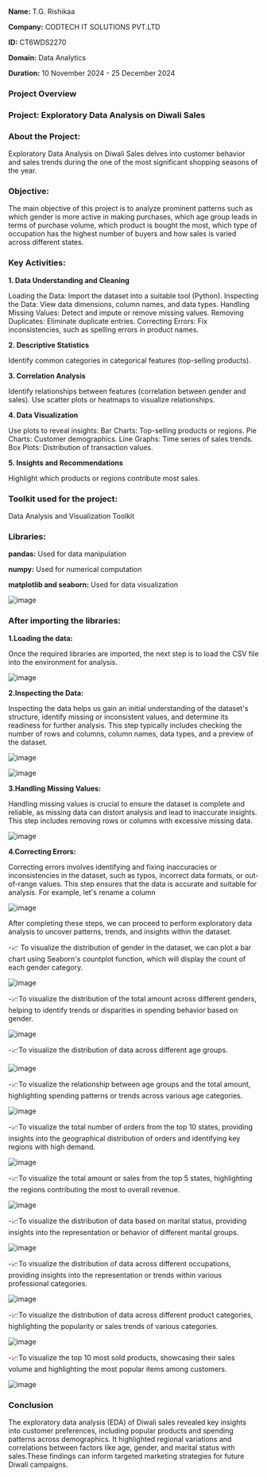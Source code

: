 **Name:** T.G. Rishikaa

**Company:** CODTECH IT SOLUTIONS PVT.LTD

**ID:** CT6WDS2270

**Domain:** Data Analytics

**Duration:** 10 November 2024 - 25 December 2024


### Project Overview

### Project: Exploratory Data Analysis on Diwali Sales

### About the Project:

Exploratory Data Analysis on Diwali Sales delves into customer behavior and sales trends during the one of the most significant shopping seasons of the year.

### Objective: 

The main objective of this project is to analyze prominent patterns such as which gender is more active in making purchases, which age group leads in terms of purchase volume, which product is bought the most, which type of occupation has the highest number of buyers and how sales is varied across different states.

### Key Activities:

**1. Data Understanding and Cleaning**

Loading the Data: Import the dataset into a suitable tool (Python).
Inspecting the Data: View data dimensions, column names, and data types.
Handling Missing Values: Detect and impute or remove missing values.
Removing Duplicates: Eliminate duplicate entries.
Correcting Errors: Fix inconsistencies, such as spelling errors in product names.

**2. Descriptive Statistics**

Identify common categories in categorical features (top-selling products).

**3. Correlation Analysis**

Identify relationships between features (correlation between gender and sales).
Use scatter plots or heatmaps to visualize relationships.

**4. Data Visualization**

Use plots to reveal insights:
Bar Charts: Top-selling products or regions.
Pie Charts: Customer demographics.
Line Graphs: Time series of sales trends.
Box Plots: Distribution of transaction values.

**5. Insights and Recommendations**

Highlight which products or regions contribute most sales.

### Toolkit used for the project: 
Data Analysis and Visualization Toolkit

### Libraries:

**pandas:**  Used for data manipulation

**numpy:** Used for numerical computation

**matplotlib and seaborn:** Used for data visualization


![image](https://github.com/user-attachments/assets/1de7a5a7-b74d-45a2-a102-eb067b77181e)

### After importing the libraries:

**1.Loading the data:**

Once the required libraries are imported, the next step is to load the CSV file into the environment for analysis.

![image](https://github.com/user-attachments/assets/3b0edd85-1e77-4a92-a531-5d08406deb79)

**2.Inspecting the Data:**

Inspecting the data helps us gain an initial understanding of the dataset's structure, identify missing or inconsistent values, and determine its readiness for further analysis. This step typically includes checking the number of rows and columns, column names, data types, and a preview of the dataset.

![image](https://github.com/user-attachments/assets/f196392c-e95c-491b-8555-1f9a90f845e6)

![image](https://github.com/user-attachments/assets/06b686ba-7461-4b3d-a07f-537f52a63f6a)


**3.Handling Missing Values:**

Handling missing values is crucial to ensure the dataset is complete and reliable, as missing data can distort analysis and lead to inaccurate insights. This step includes removing rows or columns with excessive missing data.

![image](https://github.com/user-attachments/assets/7d8b1881-92ec-4bbf-a20d-1b49dff55992)


**4.Correcting Errors:**

Correcting errors involves identifying and fixing inaccuracies or inconsistencies in the dataset, such as typos, incorrect data formats, or out-of-range values. This step ensures that the data is accurate and suitable for analysis.
For example, let's rename a column

![image](https://github.com/user-attachments/assets/e4e7f7f4-f0cd-4085-b6f9-67cd2e3bde5c)


After completing these steps, we can proceed to perform exploratory data analysis to uncover patterns, trends, and insights within the dataset.

-📈 To visualize the distribution of gender in the dataset, we can plot a bar chart using Seaborn's countplot function, which will display the count of each gender category.

![image](https://github.com/user-attachments/assets/c1c2ee7a-9cb8-4f61-9b01-1aa055915638)

-📈To visualize the distribution of the total amount across different genders, helping to identify trends or disparities in spending behavior based on gender.

![image](https://github.com/user-attachments/assets/1558eb8a-23b0-433a-b963-45672cc3d4d7)

-📈To visualize the distribution of data across different age groups.

![image](https://github.com/user-attachments/assets/6ca75d59-b3a6-4506-ba7c-ae6e9e44d866)

-📈To visualize the relationship between age groups and the total amount, highlighting spending patterns or trends across various age categories.

![image](https://github.com/user-attachments/assets/dc9f8a02-11bd-4022-b0e5-2dbdb447f862)

-📈To visualize the total number of orders from the top 10 states, providing insights into the geographical distribution of orders and identifying key regions with high demand.

![image](https://github.com/user-attachments/assets/dedd11d6-5360-4c2e-afc7-cbb1fdcbc3a3)

-📈To visualize the total amount or sales from the top 5 states, highlighting the regions contributing the most to overall revenue.

![image](https://github.com/user-attachments/assets/2c4d57ee-8036-4e8e-a7b5-9ffaa10bf817)

-📈To visualize the distribution of data based on marital status, providing insights into the representation or behavior of different marital groups.

![image](https://github.com/user-attachments/assets/5e7ea262-c7f4-4b8b-83a3-1294821d4308)

-📈To visualize the distribution of data across different occupations, providing insights into the representation or trends within various professional categories.

![image](https://github.com/user-attachments/assets/dd180097-7f50-4496-9b6b-3df086be7813)

-📈To visualize the distribution of data across different product categories, highlighting the popularity or sales trends of various categories.

![image](https://github.com/user-attachments/assets/3a9fc29f-9c4d-4324-9d33-da624098dd9b)

-📈To visualize the top 10 most sold products, showcasing their sales volume and highlighting the most popular items among customers.

![image](https://github.com/user-attachments/assets/3728b671-1d3d-483c-971b-0f8bda70f76e)

### Conclusion

The exploratory data analysis (EDA) of Diwali sales revealed key insights into customer preferences, including popular products and spending patterns across demographics. It highlighted regional variations and correlations between factors like age, gender, and marital status with sales.These findings can inform targeted marketing strategies for future Diwali campaigns.


